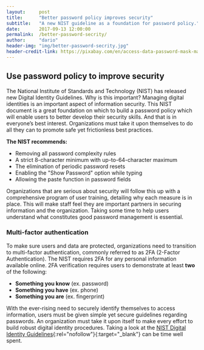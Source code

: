 ```yaml
---
layout:     post
title:      "Better password policy improves security"
subtitle:   "A new NIST guideline as a foundation for password policy."
date:       2017-09-13 12:00:00
permalink:  /better-password-secrity/
author:     "dario"
header-img: "img/better-password-secrity.jpg"
header-credit-link: https://pixabay.com/en/access-data-password-mask-matrix-694539/
---
```

## Use password policy to improve security
The National Institute of Standards and Technology (NIST) has released new Digital Identity Guidelines. Why is this important? Managing digital identities is an important aspect of information security. This NIST document is a great foundation on which to build a password policy which will enable users to better develop their security skills. And that is in everyone’s best interest. Organizations must take it upon themselves to do all they can to promote safe yet frictionless best practices.

**The NIST recommends:**

* Removing all password complexity rules
* A strict 8-character minimum with up-to-64-character maximum
* The elimination of periodic password resets
* Enabling the "Show Password" option while typing
* Allowing the paste function in password fields

Organizations that are serious about security will follow this up with a comprehensive program of user training, detailing why each measure is in place. This will make staff feel they are important partners in securing information and the organization. Taking some time to help users understand what constitutes good password management is essential.

### Multi-factor authentication
To make sure users and data are protected, organizations need to transition to multi-factor authentication, commonly referred to as 2FA (2-Factor Authentication). The NIST requires 2FA for any personal information available online. 2FA verification requires users to demonstrate at least **two** of the following:  

* **Something you know** (ex. password)
* **Something you have** (ex. phone)
* **Something you are** (ex. fingerprint)

With the ever-rising need to securely identify themselves to access information, users must be given simple yet secure guidelines regarding passwords. An organization must take it upon itself to make every effort to build robust digital identity procedures. Taking a look at the [NIST Digital Identity Guidelines](https://pages.nist.gov/800-63-3/sp800-63-3.html){:rel="nofollow"}{:target="_blank"} can be time well spent.
